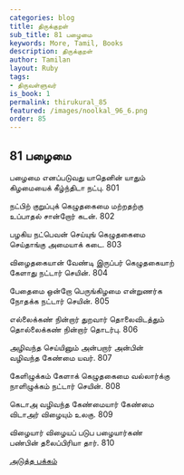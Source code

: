 ```yaml
---
categories: blog
title: திருக்குறள்
sub_title: 81 பழைமை
keywords: More, Tamil, Books
description: திருக்குறள்
author: Tamilan
layout: Ruby
tags:
- திருவள்ளுவர்
is_book: 1
permalink: thirukural_85
featured: /images/noolkal_96_6.png
order: 85
---
```

## 81 பழைமை

பழைமை எனப்படுவது யாதெனின் யாதும்  
கிழமையைக் கீழ்ந்திடா நட்பு. 801

நட்பிற் குறுப்புக் கெழுதகைமை மற்றதற்கு  
உப்பாதல் சான்றோர் கடன். 802

பழகிய நட்பெவன் செய்யுங் கெழுதகைமை  
செய்தாங்கு அமையாக் கடை. 803

விழைதகையான் வேண்டி இருப்பர் கெழுதகையாற்  
கேளாது நட்டார் செயின். 804

பேதைமை ஒன்றோ பெருங்கிழமை என்றுணர்க  
நோதக்க நட்டார் செயின். 805

எல்லைக்கண் நின்றார் துறவார் தொலைவிடத்தும்  
தொல்லைக்கண் நின்றார் தொடர்பு. 806

அழிவந்த செய்யினும் அன்பறார் அன்பின்  
வழிவந்த கேண்மை யவர். 807

கேளிழுக்கம் கேளாக் கெழுதகைமை வல்லார்க்கு  
நாளிழுக்கம் நட்டார் செயின். 808

கெடாஅ வழிவந்த கேண்மையார் கேண்மை  
விடாஅர் விழையும் உலகு. 809

விழையார் விழையப் படுப பழையார்கண்  
பண்பின் தலைப்பிரியா தார். 810

[அடுத்த பக்கம்](thirukural_86)